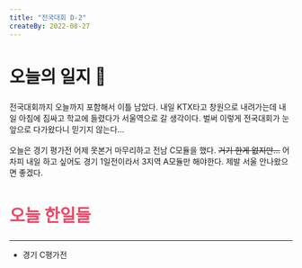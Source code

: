 ```yaml
---
title: "전국대회 D-2"
createBy: 2022-08-27
---
```


##  <h2 style="font-size: 30px">오늘의 일지 🎪</h2>
전국대회까지 오늘까지 포함해서 이틀 남았다. 내일 KTX타고 창원으로 내려가는데 내일 아침에 짐싸고 학교에 들렸다가 서울역으로 갈 생각이다. 벌써 이렇게 전국대회가 눈 앞으로 다가왔다니 믿기지 않는다...
<br>
<br>
오늘은 경기 평가전 어제 못본거 마무리하고 전남 C모듈을 했다. ~~거기 한게 없지만...~~ 어차피 내일 하고 싶어도 경기 1일전이라서 3지역 A모듈만 해야한다. 제발 서울 안나왔으면 좋겠다. 


## <h2 style="color: #ee4867; font-size: 30px">오늘 한일들</h2>
---
- 경기 C평가전
